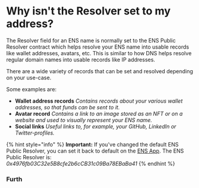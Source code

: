# Why isn't the Resolver set to my address?

The Resolver field for an ENS name is normally set to the ENS Public Resolver contract which helps resolve your ENS name into usable records like wallet addresses, avatars, etc. This is similar to how DNS helps resolve regular domain names into usable records like IP addresses.

There are a wide variety of records that can be set and resolved depending on your use-case.&#x20;

Some examples are:

* **Wallet address records** _Contains records about your various wallet addresses, so that funds can be sent to it._
* **Avatar record** _Contains a link to an image stored as an NFT or on a website and used to visually represent your ENS name._
* **Social links** _Useful links to, for example, your GitHub, LinkedIn or Twitter-profiles._

{% hint style="info" %}
**Important:** If you've changed the default ENS Public Resolver, you can set it back to default on the [ENS App](https://app.ens.domains). The ENS Public Resolver is:\
_0x4976fb03C32e5B8cfe2b6cCB31c09Ba78EBaBa41_
{% endhint %}



### Furth
